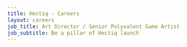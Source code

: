 ```yaml
---
title: Hectiq - Careers
layout: careers
job_title: Art Director / Senior Polyvalent Game Artist
job_subtitle: Be a pillar of Hectiq launch 
---
```


